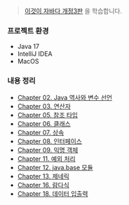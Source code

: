 > [이것이 자바다 개정3판](https://m.hanbit.co.kr/store/books/book_view.html?p_code=B1795688037) 을 학습합니다.

### 프로젝트 환경
- Java 17
- IntelliJ IDEA
- MacOS

### 내용 정리
- [Chapter 02. Java 역사와 변수 선언](https://leeseunghee00.notion.site/Chap02-Java-3ec1ffed407d40b589bc88c56bd9bc2a?pvs=4)
- [Chapter 03. 연산자](https://leeseunghee00.notion.site/Chap03-a25cb39766044b62a4b0bfa38bb02971?pvs=4)
- [Chapter 05. 참조 타입](https://leeseunghee00.notion.site/Chap05-52841f17bbf24d64aa84ae423c63c182?pvs=4)
- [Chapter 06. 클래스](https://leeseunghee00.notion.site/Chap06-0e7ba28a0a02468f90d62cdc674b0af4?pvs=4)
- [Chapter 07. 상속](https://leeseunghee00.notion.site/Chap07-c10b70b8ec084ac68b130a53f039058f?pvs=4)
- [Chapter 08. 인터페이스](https://leeseunghee00.notion.site/Chap08-850a331aae874514b05ecc77ac4f07be?pvs=4)
- [Chapter 09. 익명 객체](https://leeseunghee00.notion.site/Chap09-9e31af415ecd4f47a6d2eafc0e3909f2?pvs=4)
- [Chapter 11. 예외 처리](https://leeseunghee00.notion.site/Chap11-2a1f36c91a724e21b90b9821a726681c?pvs=4)
- [Chapter 12. java.base 모듈](https://leeseunghee00.notion.site/Chap12-java-base-496c77806b8e4f069c3323cbc721c586?pvs=4)
- [Chapter 13. 제네릭](https://leeseunghee00.notion.site/Chap13-db214e6cbcea4e6589cd925f9ab14bde?pvs=4)
- [Chapter 16. 람다식](https://leeseunghee00.notion.site/Chap16-43333c22a3f04cbb9897e6db08a73bcd?pvs=4)
- [Chapter 18. 데이터 입출력](https://leeseunghee00.notion.site/Chap18-90834bf591604973a2b661598f1f2f30?pvs=4)

